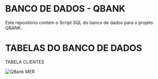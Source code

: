 # BANCO DE DADOS - QBANK

Este repositório contém o Script SQL do banco de dados para o projeto QBANK. 

# TABELAS DO BANCO DE DADOS

TABELA CLIENTES



![QBank MER](https://github.com/user-attachments/assets/e438b3dd-e95b-4ab0-8a18-b4c198f219b5)
